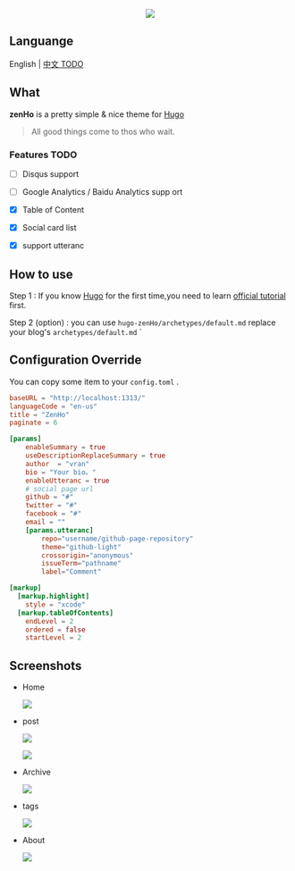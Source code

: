 

<p align="center">
    <img src="release/img/logo.jpg">
</p>

## Languange

English | [中文 TODO](#)



## What

**zenHo** is a pretty simple & nice theme for [Hugo](https://gohugo.io/)

> All good things come to thos who wait.



### Features TODO

- [ ] Disqus support
- [ ] Google Analytics  / Baidu Analytics supp ort
- [x] Table of Content
- [x] Social card list
- [x] support  utteranc 



## How to use

Step 1 : If you know  [Hugo](https://gohugo.io/) for the first time,you need to learn  [official tutorial](https://gohugo.io/getting-started/quick-start/) first.

Step 2 (option) : you can use  `hugo-zenHo/archetypes/default.md`  replace your blog's `archetypes/default.md` `



## Configuration Override

You can copy some item to your `config.toml` .

```toml
baseURL = "http://localhost:1313/"
languageCode = "en-us"
title = "ZenHo"
paginate = 6

[params]
    enableSummary = true
    useDescriptionReplaceSummary = true
    author  = "vran"
    bio = "Your bio。"
    enableUtteranc = true
    # social page url
    github = "#"
    twitter = "#"
    facebook = "#"
    email = ""
    [params.utteranc]
        repo="username/github-page-repository"
        theme="github-light"
        crossorigin="anonymous"
        issueTerm="pathname"
        label="Comment"

[markup]
  [markup.highlight]
    style = "xcode"
  [markup.tableOfContents]
    endLevel = 2
    ordered = false
    startLevel = 2
```



## Screenshots

- Home

  ![](release/img/home.png)



- post

  ![](release/img/post.png)

  

  ![](release/img/content-2.jpg)





- Archive

  ![](release/img/archive.jpg)

- tags

  ![](release/img/tags.jpg)



- About

  ![](release/img/about.png)
